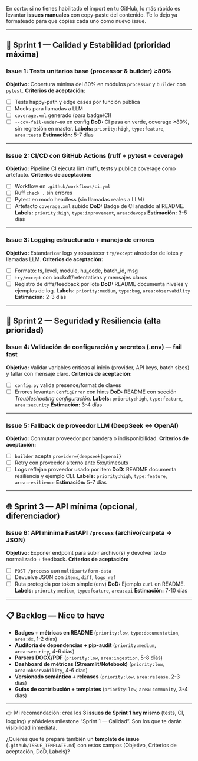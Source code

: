 En corto: si no tienes habilitado el import en tu GitHub, lo más rápido es levantar **issues manuales** con copy-paste del contenido. Te lo dejo ya formateado para que copies cada uno como nuevo issue.

---

## 🏁 Sprint 1 — Calidad y Estabilidad (prioridad máxima)

### Issue 1: Tests unitarios base (processor & builder) ≥80%

**Objetivo:** Cobertura mínima del 80% en módulos `processor` y `builder` con `pytest`.
**Criterios de aceptación:**

* [ ] Tests happy-path y edge cases por función pública
* [ ] Mocks para llamadas a LLM
* [ ] `coverage.xml` generado (para badge/CI)
* [ ] `--cov-fail-under=80` en config
  **DoD:** CI pasa en verde, coverage ≥80%, sin regresión en master.
  **Labels:** `priority:high`, `type:feature`, `area:tests`
  **Estimación:** 5-7 días

---

### Issue 2: CI/CD con GitHub Actions (ruff + pytest + coverage)

**Objetivo:** Pipeline CI ejecuta lint (ruff), tests y publica coverage como artefacto.
**Criterios de aceptación:**

* [ ] Workflow en `.github/workflows/ci.yml`
* [ ] Ruff `check .` sin errores
* [ ] Pytest en modo headless (sin llamadas reales a LLM)
* [ ] Artefacto `coverage.xml` subido
  **DoD:** Badge de CI añadido al README.
  **Labels:** `priority:high`, `type:improvement`, `area:devops`
  **Estimación:** 3-5 días

---

### Issue 3: Logging estructurado + manejo de errores

**Objetivo:** Estandarizar logs y robustecer `try/except` alrededor de lotes y llamadas LLM.
**Criterios de aceptación:**

* [ ] Formato: ts, level, module, hu\_code, batch\_id, msg
* [ ] `try/except` con backoff/retentativas y mensajes claros
* [ ] Registro de diffs/feedback por lote
  **DoD:** README documenta niveles y ejemplos de log.
  **Labels:** `priority:medium`, `type:bug`, `area:observability`
  **Estimación:** 2-3 días

---

## 🔐 Sprint 2 — Seguridad y Resiliencia (alta prioridad)

### Issue 4: Validación de configuración y secretos (.env) — fail fast

**Objetivo:** Validar variables críticas al inicio (provider, API keys, batch sizes) y fallar con mensaje claro.
**Criterios de aceptación:**

* [ ] `config.py` valida presence/format de claves
* [ ] Errores levantan `ConfigError` con hints
  **DoD:** README con sección *Troubleshooting configuración*.
  **Labels:** `priority:high`, `type:feature`, `area:security`
  **Estimación:** 3-4 días

---

### Issue 5: Fallback de proveedor LLM (DeepSeek ↔ OpenAI)

**Objetivo:** Conmutar proveedor por bandera o indisponibilidad.
**Criterios de aceptación:**

* [ ] `builder` acepta `provider={deepseek|openai}`
* [ ] Retry con proveedor alterno ante 5xx/timeouts
* [ ] Logs reflejan proveedor usado por item
  **DoD:** README documenta resiliencia y ejemplo CLI.
  **Labels:** `priority:high`, `type:feature`, `area:resilience`
  **Estimación:** 5-7 días

---

## 🌐 Sprint 3 — API mínima (opcional, diferenciador)

### Issue 6: API mínima FastAPI `/process` (archivo/carpeta → JSON)

**Objetivo:** Exponer endpoint para subir archivo(s) y devolver texto normalizado + feedback.
**Criterios de aceptación:**

* [ ] `POST /process` con `multipart/form-data`
* [ ] Devuelve JSON con `items`, `diff`, `logs_ref`
* [ ] Ruta protegida por token simple (env)
  **DoD:** Ejemplo `curl` en README.
  **Labels:** `priority:medium`, `type:feature`, `area:api`
  **Estimación:** 7-10 días

---

## 📋 Backlog — Nice to have

* **Badges + métricas en README** (`priority:low`, `type:documentation`, `area:dx`, 1-2 días)
* **Auditoría de dependencias + pip-audit** (`priority:medium`, `area:security`, 4-6 días)
* **Parsers DOCX/PDF** (`priority:low`, `area:ingestion`, 5-8 días)
* **Dashboard de métricas (Streamlit/Notebook)** (`priority:low`, `area:observability`, 4-6 días)
* **Versionado semántico + releases** (`priority:low`, `area:release`, 2-3 días)
* **Guías de contribución + templates** (`priority:low`, `area:community`, 3-4 días)

---

👉 Mi recomendación: crea los **3 issues de Sprint 1 hoy mismo** (tests, CI, logging) y añádeles milestone “Sprint 1 — Calidad”. Son los que te darán visibilidad inmediata.

¿Quieres que te prepare también un **template de issue** (`.github/ISSUE_TEMPLATE.md`) con estos campos (Objetivo, Criterios de aceptación, DoD, Labels)?
